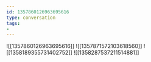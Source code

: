 ```yaml
---
id: 1357860126963695616
type: conversation
tags:
- 
---
```

![[1357860126963695616]]
![[1357871572103618560]]
![[1358189355731402752]]
![[1358287537211514881]]


